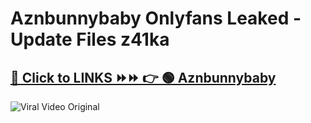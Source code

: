 
 # Aznbunnybaby Onlyfans Leaked - Update Files z41ka

## <h2><a href="https://clipsfans.com/Aznbunnybaby&ref=git">🔗 Click to LINKS ⏩⏩ 👉 🟢 Aznbunnybaby </a></h2>

<a href="https://clipsfans.com/Aznbunnybaby&ref=git" rel="nofollow" data-target="animated-image.originalLink"><img src="https://i.ibb.co.com/xMMVF88/686577567.gif" alt="Viral Video Original" style="max-width: 100%; display: inline-block;" data-target="animated-image.originalImage"></a>

